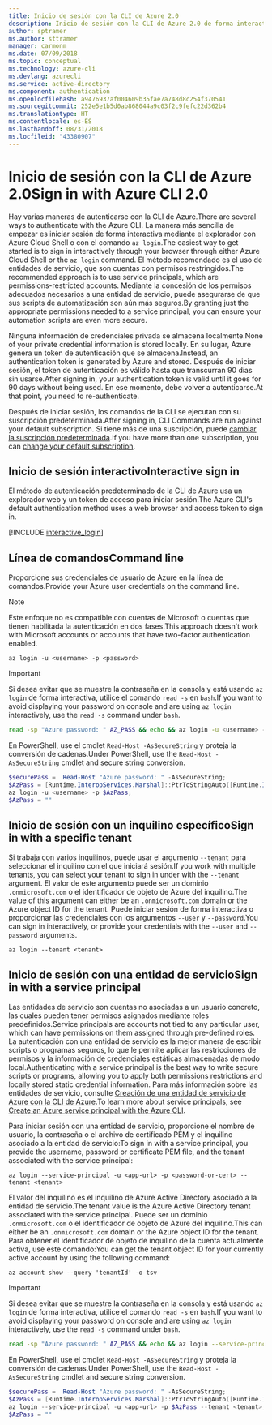```yaml
---
title: Inicio de sesión con la CLI de Azure 2.0
description: Inicio de sesión con la CLI de Azure 2.0 de forma interactiva o con credenciales locales
author: sptramer
ms.author: sttramer
manager: carmonm
ms.date: 07/09/2018
ms.topic: conceptual
ms.technology: azure-cli
ms.devlang: azurecli
ms.service: active-directory
ms.component: authentication
ms.openlocfilehash: a9476937af004609b35fae7a748d8c254f370541
ms.sourcegitcommit: 252e5e1b5d0ab868044a9c03f2c9fefc22d362b4
ms.translationtype: HT
ms.contentlocale: es-ES
ms.lasthandoff: 08/31/2018
ms.locfileid: "43380907"
---
```

# <a name="sign-in-with-azure-cli-20"></a><span data-ttu-id="b5352-103">Inicio de sesión con la CLI de Azure 2.0</span><span class="sxs-lookup"><span data-stu-id="b5352-103">Sign in with Azure CLI 2.0</span></span>

<span data-ttu-id="b5352-104">Hay varias maneras de autenticarse con la CLI de Azure.</span><span class="sxs-lookup"><span data-stu-id="b5352-104">There are several ways to authenticate with the Azure CLI.</span></span> <span data-ttu-id="b5352-105">La manera más sencilla de empezar es iniciar sesión de forma interactiva mediante el explorador con Azure Cloud Shell o con el comando `az login`.</span><span class="sxs-lookup"><span data-stu-id="b5352-105">The easiest way to get started is to sign in interactively through your browser through either Azure Cloud Shell or the `az login` command.</span></span>
<span data-ttu-id="b5352-106">El método recomendado es el uso de entidades de servicio, que son cuentas con permisos restringidos.</span><span class="sxs-lookup"><span data-stu-id="b5352-106">The recommended approach is to use service principals, which are permissions-restricted accounts.</span></span> <span data-ttu-id="b5352-107">Mediante la concesión de los permisos adecuados necesarios a una entidad de servicio, puede asegurarse de que sus scripts de automatización son aún más seguros.</span><span class="sxs-lookup"><span data-stu-id="b5352-107">By granting just the appropriate permissions needed to a service principal, you can ensure your automation scripts are even more secure.</span></span>

<span data-ttu-id="b5352-108">Ninguna información de credenciales privada se almacena localmente.</span><span class="sxs-lookup"><span data-stu-id="b5352-108">None of your private credential information is stored locally.</span></span> <span data-ttu-id="b5352-109">En su lugar, Azure genera un token de autenticación que se almacena.</span><span class="sxs-lookup"><span data-stu-id="b5352-109">Instead, an authentication token is generated by Azure and stored.</span></span> <span data-ttu-id="b5352-110">Después de iniciar sesión, el token de autenticación es válido hasta que transcurran 90 días sin usarse.</span><span class="sxs-lookup"><span data-stu-id="b5352-110">After signing in, your authentication token is valid until it goes for 90 days without being used.</span></span> <span data-ttu-id="b5352-111">En ese momento, debe volver a autenticarse.</span><span class="sxs-lookup"><span data-stu-id="b5352-111">At that point, you need to re-authenticate.</span></span>

<span data-ttu-id="b5352-112">Después de iniciar sesión, los comandos de la CLI se ejecutan con su suscripción predeterminada.</span><span class="sxs-lookup"><span data-stu-id="b5352-112">After signing in, CLI Commands are run against your default subscription.</span></span> <span data-ttu-id="b5352-113">Si tiene más de una suscripción, puede [cambiar la suscripción predeterminada](manage-azure-subscriptions-azure-cli.md).</span><span class="sxs-lookup"><span data-stu-id="b5352-113">If you have more than one subscription, you can [change your default subscription](manage-azure-subscriptions-azure-cli.md).</span></span>

## <a name="interactive-sign-in"></a><span data-ttu-id="b5352-114">Inicio de sesión interactivo</span><span class="sxs-lookup"><span data-stu-id="b5352-114">Interactive sign in</span></span>

<span data-ttu-id="b5352-115">El método de autenticación predeterminado de la CLI de Azure usa un explorador web y un token de acceso para iniciar sesión.</span><span class="sxs-lookup"><span data-stu-id="b5352-115">The Azure CLI's default authentication method uses a web browser and access token to sign in.</span></span>

[!INCLUDE [interactive_login](includes/interactive-login.md)]

## <a name="command-line"></a><span data-ttu-id="b5352-116">Línea de comandos</span><span class="sxs-lookup"><span data-stu-id="b5352-116">Command line</span></span>

<span data-ttu-id="b5352-117">Proporcione sus credenciales de usuario de Azure en la línea de comandos.</span><span class="sxs-lookup"><span data-stu-id="b5352-117">Provide your Azure user credentials on the command line.</span></span>

> [!Note]
> <span data-ttu-id="b5352-118">Este enfoque no es compatible con cuentas de Microsoft o cuentas que tienen habilitada la autenticación en dos fases.</span><span class="sxs-lookup"><span data-stu-id="b5352-118">This approach doesn't work with Microsoft accounts or accounts that have two-factor authentication enabled.</span></span>

```azurecli
az login -u <username> -p <password>
```

> [!IMPORTANT]
> <span data-ttu-id="b5352-119">Si desea evitar que se muestre la contraseña en la consola y está usando `az login` de forma interactiva, utilice el comando `read -s` en `bash`.</span><span class="sxs-lookup"><span data-stu-id="b5352-119">If you want to avoid displaying your password on console and are using `az login` interactively, use the `read -s` command under `bash`.</span></span>
>
> ```bash
> read -sp "Azure password: " AZ_PASS && echo && az login -u <username> -p $AZ_PASS
> ```
>
> <span data-ttu-id="b5352-120">En PowerShell, use el cmdlet `Read-Host -AsSecureString` y proteja la conversión de cadenas.</span><span class="sxs-lookup"><span data-stu-id="b5352-120">Under PowerShell, use the `Read-Host -AsSecureString` cmdlet and secure string conversion.</span></span>
>
> ```powershell
> $securePass =  Read-Host "Azure password: " -AsSecureString;
> $AzPass = [Runtime.InteropServices.Marshal]::PtrToStringAuto([Runtime.InteropServices.Marshal]::SecureStringToBSTR($securePass));
> az login -u <username> -p $AzPass;
> $AzPass = ""
> ```

## <a name="sign-in-with-a-specific-tenant"></a><span data-ttu-id="b5352-121">Inicio de sesión con un inquilino específico</span><span class="sxs-lookup"><span data-stu-id="b5352-121">Sign in with a specific tenant</span></span>

<span data-ttu-id="b5352-122">Si trabaja con varios inquilinos, puede usar el argumento `--tenant` para seleccionar el inquilino con el que iniciará sesión.</span><span class="sxs-lookup"><span data-stu-id="b5352-122">If you work with multiple tenants, you can select your tenant to sign in under with the `--tenant` argument.</span></span> <span data-ttu-id="b5352-123">El valor de este argumento puede ser un dominio `.onmicrosoft.com` o el identificador de objeto de Azure del inquilino.</span><span class="sxs-lookup"><span data-stu-id="b5352-123">The value of this argument can either be an `.onmicrosoft.com` domain or the Azure object ID for the tenant.</span></span> <span data-ttu-id="b5352-124">Puede iniciar sesión de forma interactiva o proporcionar las credenciales con los argumentos `--user` y `--password`.</span><span class="sxs-lookup"><span data-stu-id="b5352-124">You can sign in interactively, or provide your credentials with the `--user` and `--password` arguments.</span></span>

```azurecli
az login --tenant <tenant>
```

## <a name="sign-in-with-a-service-principal"></a><span data-ttu-id="b5352-125">Inicio de sesión con una entidad de servicio</span><span class="sxs-lookup"><span data-stu-id="b5352-125">Sign in with a service principal</span></span>

<span data-ttu-id="b5352-126">Las entidades de servicio son cuentas no asociadas a un usuario concreto, las cuales pueden tener permisos asignados mediante roles predefinidos.</span><span class="sxs-lookup"><span data-stu-id="b5352-126">Service principals are accounts not tied to any particular user, which can have permissions on them assigned through pre-defined roles.</span></span> <span data-ttu-id="b5352-127">La autenticación con una entidad de servicio es la mejor manera de escribir scripts o programas seguros, lo que le permite aplicar las restricciones de permisos y la información de credenciales estáticas almacenadas de modo local.</span><span class="sxs-lookup"><span data-stu-id="b5352-127">Authenticating with a service principal is the best way to write secure scripts or programs, allowing you to apply both permissions restrictions and locally stored static credential information.</span></span> <span data-ttu-id="b5352-128">Para más información sobre las entidades de servicio, consulte [Creación de una entidad de servicio de Azure con la CLI de Azure](create-an-azure-service-principal-azure-cli.md).</span><span class="sxs-lookup"><span data-stu-id="b5352-128">To learn more about service principals, see [Create an Azure service principal with the Azure CLI](create-an-azure-service-principal-azure-cli.md).</span></span>

<span data-ttu-id="b5352-129">Para iniciar sesión con una entidad de servicio, proporcione el nombre de usuario, la contraseña o el archivo de certificado PEM y el inquilino asociado a la entidad de servicio:</span><span class="sxs-lookup"><span data-stu-id="b5352-129">To sign in with a service principal, you provide the username, password or certificate PEM file, and the tenant associated with the service principal:</span></span>

```azurecli
az login --service-principal -u <app-url> -p <password-or-cert> --tenant <tenant>
```

<span data-ttu-id="b5352-130">El valor del inquilino es el inquilino de Azure Active Directory asociado a la entidad de servicio.</span><span class="sxs-lookup"><span data-stu-id="b5352-130">The tenant value is the Azure Active Directory tenant associated with the service principal.</span></span> <span data-ttu-id="b5352-131">Puede ser un dominio `.onmicrosoft.com` o el identificador de objeto de Azure del inquilino.</span><span class="sxs-lookup"><span data-stu-id="b5352-131">This can either be an `.onmicrosoft.com` domain or the Azure object ID for the tenant.</span></span>
<span data-ttu-id="b5352-132">Para obtener el identificador de objeto de inquilino de la cuenta actualmente activa, use este comando:</span><span class="sxs-lookup"><span data-stu-id="b5352-132">You can get the tenant object ID for your currently active account by using the following command:</span></span>

```azurecli-interactive
az account show --query 'tenantId' -o tsv
```

> [!IMPORTANT]
> <span data-ttu-id="b5352-133">Si desea evitar que se muestre la contraseña en la consola y está usando `az login` de forma interactiva, utilice el comando `read -s` en `bash`.</span><span class="sxs-lookup"><span data-stu-id="b5352-133">If you want to avoid displaying your password on console and are using `az login` interactively, use the `read -s` command under `bash`.</span></span>
>
> ```bash
> read -sp "Azure password: " AZ_PASS && echo && az login --service-principal -u <app-url> -p $AZ_PASS --tenant <tenant>
> ```
>
> <span data-ttu-id="b5352-134">En PowerShell, use el cmdlet `Read-Host -AsSecureString` y proteja la conversión de cadenas.</span><span class="sxs-lookup"><span data-stu-id="b5352-134">Under PowerShell, use the `Read-Host -AsSecureString` cmdlet and secure string conversion.</span></span>
>
> ```powershell
> $securePass =  Read-Host "Azure password: " -AsSecureString;
> $AzPass = [Runtime.InteropServices.Marshal]::PtrToStringAuto([Runtime.InteropServices.Marshal]::SecureStringToBSTR($securePass));
> az login --service-principal -u <app-url> -p $AzPass --tenant <tenant>;
> $AzPass = ""
> ```

